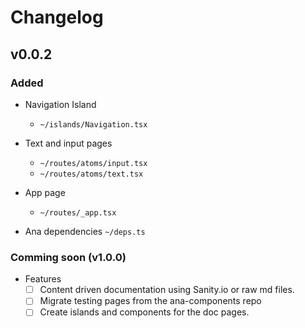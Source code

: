 # Changelog

## v0.0.2

### Added

- Navigation Island
  - `~/islands/Navigation.tsx`

- Text and input pages
  - `~/routes/atoms/input.tsx`
  - `~/routes/atoms/text.tsx`

- App page
  - `~/routes/_app.tsx`

- Ana dependencies
  `~/deps.ts`

### Comming soon (v1.0.0)

- Features
  - [ ] Content driven documentation using Sanity.io or raw md files.
  - [ ] Migrate testing pages from the ana-components repo
  - [ ] Create islands and components for the doc pages.
